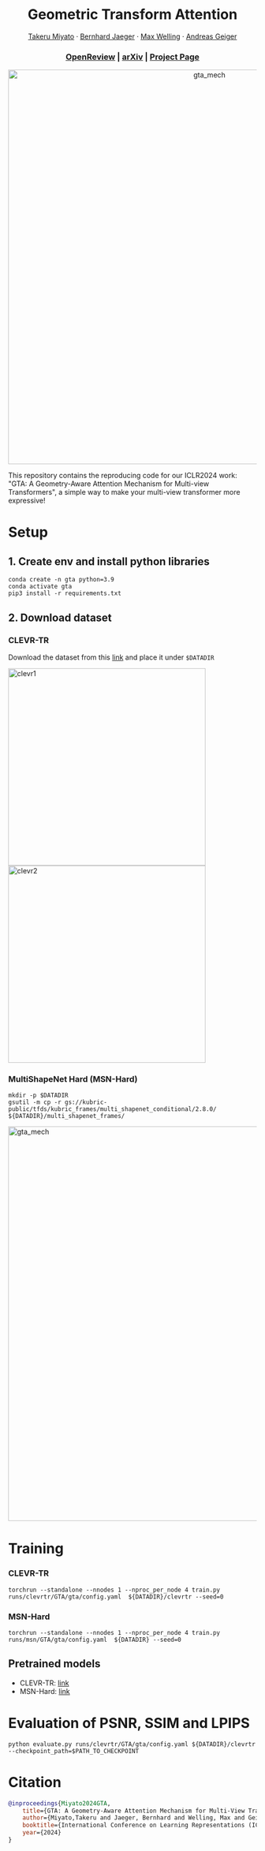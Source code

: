 <p align="center">

  <h1 align="center">Geometric Transform Attention</h1>
  <p align="center">
    <a href="https://takerum.github.io/">Takeru Miyato</a>
    ·
    <a href="https://kait0.github.io/">Bernhard Jaeger</a>
    ·
    <a href="https://staff.fnwi.uva.nl/m.welling/">Max Welling</a>
    ·
    <a href="https://www.cvlibs.net/">Andreas Geiger</a>

  </p>
  <h3 align="center"><a href="https://openreview.net/forum?id=uJVHygNeSZ">OpenReview</a> | <a href="https://arxiv.org/abs/2310.10375">arXiv</a>  | <a href="https://takerum.github.io/gta/">Project Page</a> </h3>

  <p align="center">
  <img width="800" alt="gta_mech" src="https://github.com/takerum/gta_private/assets/11573649/b326d2c1-41f9-49da-bcc5-5aee6d9ed7fe">
  </p>
</p>
This repository contains the reproducing code for our ICLR2024 work: "GTA: A Geometry-Aware Attention Mechanism for Multi-view Transformers", a simple way to make your multi-view transformer more expressive!

# Setup

## 1. Create env and install python libraries

```
conda create -n gta python=3.9
conda activate gta
pip3 install -r requirements.txt
```

## 2. Download dataset

### CLEVR-TR 

Download the dataset from this [link](https://drive.google.com/file/d/1iT3LjOPm1etcLKs7nVoHhYWU6qR1PdRG/view?usp=drive_link) and place it under `$DATADIR`

<img width="400" alt="clevr1" src="https://github.com/takerum/gta_private/assets/11573649/687ab4d3-dd67-4f5b-bf14-f1d96e94608d">
<img width="400" alt="clevr2" src="https://github.com/takerum/gta_private/assets/11573649/5fbc336b-739c-4815-8c18-2ac7f2644625">

### MultiShapeNet Hard (MSN-Hard)
```
mkdir -p $DATADIR
gsutil -m cp -r gs://kubric-public/tfds/kubric_frames/multi_shapenet_conditional/2.8.0/ ${DATADIR}/multi_shapenet_frames/
```

<img width="800" alt="gta_mech" src="https://github.com/takerum/gta_private/assets/11573649/30c88c52-ae82-41a6-be1a-f526d224a9f0">

# Training

### CLEVR-TR
```
torchrun --standalone --nnodes 1 --nproc_per_node 4 train.py runs/clevrtr/GTA/gta/config.yaml  ${DATADIR}/clevrtr --seed=0 
```

### MSN-Hard
```
torchrun --standalone --nnodes 1 --nproc_per_node 4 train.py runs/msn/GTA/gta/config.yaml  ${DATADIR} --seed=0 
```
## Pretrained models
- CLEVR-TR: [link]()
- MSN-Hard: [link]()

# Evaluation of PSNR, SSIM and LPIPS
```
python evaluate.py runs/clevrtr/GTA/gta/config.yaml ${DATADIR}/clevrtr --checkpoint_path=$PATH_TO_CHECKPOINT
```

# Citation
```bibtex
@inproceedings{Miyato2024GTA,
    title={GTA: A Geometry-Aware Attention Mechanism for Multi-View Transformers},
    author={Miyato,Takeru and Jaeger, Bernhard and Welling, Max and Geiger, Andreas},
    booktitle={International Conference on Learning Representations (ICLR)},
    year={2024}
}
```
